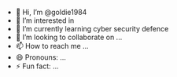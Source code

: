 - 👋 Hi, I’m @goldie1984
- 👀 I’m interested in 
- 🌱 I’m currently learning cyber security defence
- 💞️ I’m looking to collaborate on ...
- 📫 How to reach me ...
- 😄 Pronouns: ...
- ⚡ Fun fact: ...

<!---
goldie1984/goldie1984 is a ✨ special ✨ repository because its `README.md` (this file) appears on your GitHub profile.
You can click the Preview link to take a look at your changes.
--->

